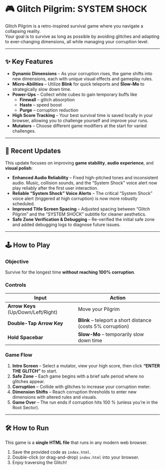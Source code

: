 # 🎮 Glitch Pilgrim: SYSTEM SHOCK

Glitch Pilgrim is a retro-inspired survival game where you navigate a collapsing reality.  
Your goal is to survive as long as possible by avoiding glitches and adapting to ever-changing dimensions, all while managing your corruption level.

---

## ✨ Key Features
- **Dynamic Dimensions** – As your corruption rises, the game shifts into new dimensions, each with unique visual effects and gameplay rules.  
- **Micro-Abilities** – Utilize **Blink** for quick teleports and **Slow-Mo** to strategically slow down time.  
- **Power-Ups** – Collect white cubes to gain temporary buffs like  
  - **Firewall** – glitch absorption  
  - **Haste** – speed boost  
  - **Purge** – corruption reduction  
- **High Score Tracking** – Your best survival time is saved locally in your browser, allowing you to challenge yourself and improve your runs.  
- **Mutators** – Choose different game modifiers at the start for varied challenges.

---

## 🚀 Recent Updates
This update focuses on improving **game stability**, **audio experience**, and **visual polish**:

- **Enhanced Audio Reliability** – Fixed high-pitched tones and inconsistent audio. Music, collision sounds, and the “System Shock” voice alert now play reliably after the first user interaction.  
- **Reliable “System Shock” Voice Alerts** – The critical “System Shock” voice alert (triggered at high corruption) is now more robustly scheduled.  
- **Improved Title Screen Spacing** – Adjusted spacing between “Glitch Pilgrim” and the “SYSTEM SHOCK” subtitle for cleaner aesthetics.  
- **Safe Zone Verification & Debugging** – Re-verified the initial safe zone and added debugging logs to diagnose future issues.

---

## 🕹️ How to Play

### Objective
Survive for the longest time **without reaching 100% corruption**.

### Controls
| Input | Action |
|-------|--------|
| **Arrow Keys** (Up/Down/Left/Right) | Move your Pilgrim |
| **Double-Tap Arrow Key** | **Blink** – teleport a short distance (costs 5% corruption) |
| **Hold Spacebar** | **Slow-Mo** – temporarily slow down time |

### Game Flow
1. **Intro Screen** – Select a mutator, view your high score, then click **“ENTER THE GLITCH”** to start.  
2. **Safe Zone** – Each game begins with a brief safe period where no glitches appear.  
3. **Corruption** – Collide with glitches to increase your corruption meter.  
4. **Dimension Shifts** – Reach corruption thresholds to enter new dimensions with altered rules and visuals.  
5. **Game Over** – The run ends if corruption hits 100 % (unless you’re in the Root Sector).

---

## 🛠️ How to Run
This game is a **single HTML file** that runs in any modern web browser.

1. Save the provided code as `index.html`.  
2. Double-click (or drag-and-drop) `index.html` into your browser.  
3. Enjoy traversing the Glitch!
